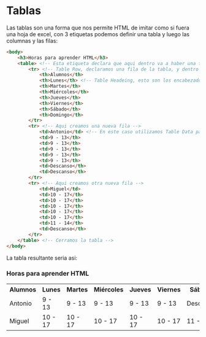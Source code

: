 # Tablas 

Las tablas son una forma que nos permite HTML de imitar como si fuera una hoja de excel, con 3 etiquetas podemos definir una tabla y luego las columnas y las filas:

```html
<body>
    <h3>Horas para aprender HTML</h3>
    <table> <!-- Esta etiqueta declara que aqui dentro va a haber una tabla -->
        <tr> <!-- Table Row, declaramos una fila de la tabla, y dentro podemos colocar las columnas que queramos -->
            <th>Alumnos</th>
            <th>Lunes</th> <!-- Table Headeing, esto son los encabezados de una tabla -->
            <th>Martes</th>
            <th>Miércoles</th>
            <th>Jueves</th>
            <th>Viernes</th>
            <th>Sábado</th>
            <th>Domingo</th>
        </tr>
        <tr> <!-- Aqui creamos una nueva fila -->
            <td>Antonio</td> <!-- En este caso utilizamos Table Data para rellenar la informacion-->
            <td>9 - 13</th>
            <td>9 - 13</th>
            <td>9 - 13</th>
            <td>9 - 13</th>
            <td>9 - 13</th>
            <td>Descanso</th>
            <td>Descanso</th>
        </tr>
        <tr> <!-- Aqui creamos otra nueva fila -->
            <td>Miguel</td> 
            <td>10 - 17</th>
            <td>10 - 17</th>
            <td>10 - 17</th>
            <td>10 - 17</th>
            <td>10 - 17</th>
            <td>11 - 14</th>
            <td>Descanso</th>
        </tr>
    </table> <!-- Cerramos la tabla -->
</body>
```
La tabla resultante seria asi:

<body>
    <h3>Horas para aprender HTML</h3>
    <table> <!-- Esta etiqueta declara que aqui dentro va a haber una tabla -->
        <tr> <!-- Table Row, declaramos una fila de la tabla, y dentro podemos colocar las columnas que queramos -->
            <th>Alumnos</th>
            <th>Lunes</th> <!-- Table Headeing, esto son los encabezados de una tabla -->
            <th>Martes</th>
            <th>Miércoles</th>
            <th>Jueves</th>
            <th>Viernes</th>
            <th>Sábado</th>
            <th>Domingo</th>
        </tr>
        <tr> <!-- Aqui creamos una nueva fila -->
            <td>Antonio</td> <!-- En este caso utilizamos Table Data para rellenar la informacion-->
            <td>9 - 13</th>
            <td>9 - 13</th>
            <td>9 - 13</th>
            <td>9 - 13</th>
            <td>9 - 13</th>
            <td>Descanso</th>
            <td>Descanso</th>
        </tr>
        <tr> <!-- Aqui creamos otra nueva fila -->
            <td>Miguel</td> 
            <td>10 - 17</th>
            <td>10 - 17</th>
            <td>10 - 17</th>
            <td>10 - 17</th>
            <td>10 - 17</th>
            <td>11 - 14</th>
            <td>Descanso</th>
        </tr>
    </table> <!-- Cerramos la tabla -->
</body>